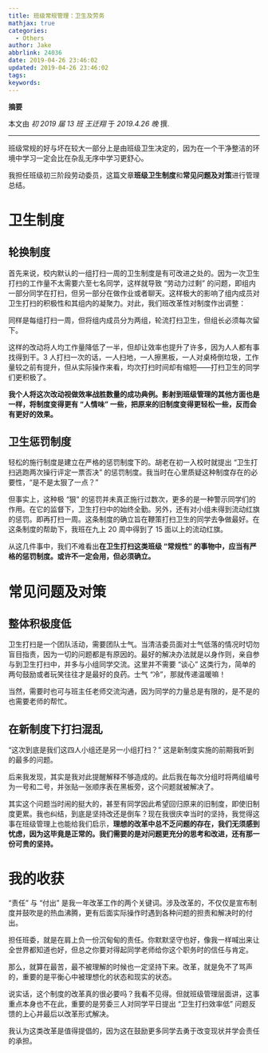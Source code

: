 ```yaml
---
title: 班级常规管理：卫生及劳务
mathjax: true
categories:
  - Others
author: Jake
abbrlink: 24036
date: 2019-04-26 23:46:02
updated: 2019-04-26 23:46:02
tags:
keywords:
---
```


**摘要**

本文由 *初 2019 届 13 班 王迁翔* 于 *2019.4.26 晚* 撰.

<!--more-->

------

班级常规的好与坏在较大一部分上是由班级卫生决定的，因为在一个干净整洁的环境中学习一定会比在杂乱无序中学习更舒心。

我担任班级初三阶段劳动委员，这篇文章**班级卫生制度**和**常见问题及对策**进行管理总结。

# 卫生制度

## 轮换制度

首先来说，校内默认的一组打扫一周的卫生制度是有可改进之处的。因为一次卫生打扫的工作量不太需要六至七名同学，这样就导致 “劳动力过剩” 的问题，即组内一部分同学在打扫，但另一部分在做作业或者聊天。这样极大的影响了组内成员对卫生打扫的积极性和其组内的凝聚力。对此，我们班改革性对制度作出调整：

同样是每组打扫一周，但将组内成员分为两组，轮流打扫卫生，但组长必须每次留下。

这样的改动将人均工作量降低了一半，但却让效率也提升了许多，因为人人都有事找得到干。3 人打扫一次的话，一人扫地，一人擦黑板，一人对桌椅倒垃圾，工作量较之前有提升，但从实际操作来看，均次打扫时间却有缩短——打扫卫生的同学们更积极了。

**我个人将这次改动视做效率战胜数量的成功典例。影射到班级管理的其他方面也是一样，将制度变得更有 “人情味” 一些，把原来的旧制度变得更轻松一些，反而会有更好的效果。**

## 卫生惩罚制度

轻松的施行制度是建立在严格的惩罚制度下的。胡老在初一入校时就提出 “卫生打扫逃跑两次操行评定一票否决” 的惩罚制度。我当时在心里质疑这种制度存在的必要性，“是不是太狠了一点？”

但事实上，这种极 “狠” 的惩罚并未真正施行过数次，更多的是一种警示同学们的作用。在它的监督下，卫生打扫中的始终全勤。另外，还有对小组未得到流动红旗的惩罚。即再打扫一周。这条制度的确立旨在鞭策打扫卫生的同学去争做最好。在这条制度的帮助下，我班在九上 20 周中得到了 15 面以上的流动红旗。

从这几件事中，我们不难看出**在卫生打扫这类班级 “常规性” 的事物中，应当有严格的惩罚制度。或许不一定会用，但必须确立。**

# 常见问题及对策

## 整体积极度低

卫生打扫是一个团队活动，需要团队士气。当清洁委员面对士气低落的情况时切勿盲目指责，因为一切的问题都是有原因的。最好的解决办法就是以身作则，亲自参与到卫生打扫中，并多与小组同学交流。这里并不需要 “谈心” 这类行为，简单的两句鼓励或者玩笑往往才是最好的良药。士气 “冷”，那就传递温暖嘛！

当然，需要时也可与班主任老师交流沟通，因为同学的力量总是有限的，是不是的也需要老师的帮忙。

## 在新制度下打扫混乱

“这次到底是我们这四人小组还是另一小组打扫？” 这是新制度实施的前期我听到的最多的问题。

后来我发现，其实是我对此提醒解释不够造成的。此后我在每次分组时将两组编号为一号和二号，并张贴一张顺序表在黑板旁，这个问题就被解决了。

其实这个问题当时闹的挺大的，甚至有同学因此希望回归原来的旧制度，即使旧制度更累。我也纠结，到底是坚持改还是倒车？现在我很庆幸当时的坚持，我觉得这事在班级管理上也能给我们启示，**理想的改革中总不乏问题的存在，我们无须感到忧虑，因为这毕竟是正常的。我们需要的是对问题更充分的思考和改进，还有那一份可贵的坚持。**

# 我的收获

“责任” 与 “付出” 是我一年改革工作的两个关键词。涉及改革的，不仅仅是宣布制度并鼓吹是的热血沸腾，更有后面实际操作时遇到各种问题的担责和解决时的付出。

担任班委，就是在肩上负一份沉甸甸的责任。你默默坚守也好，像我一样喊出来让全世界都知道也好，但总之你要对得起同学老师给你这个职务时的信任与肯定。

那么，就算在最苦，最不被理解的时候也一定坚持下来。改革，就是免不了骂声的，重要的是平衡心中被理想化的状态和现实的状态。

说实话，这个制度的改革真的很必要吗？我看不见得。但就班级管理层面讲，这事重点本身也不在此，重要的是劳委三人对同学平日提出 “卫生打扫效率低” 问题反馈的上心并最后以改革形式解决。

我认为这类改革是值得提倡的，因为这在鼓励更多同学去勇于改变现状并学会责任的承担。
